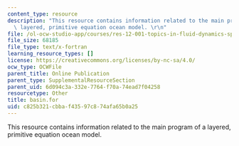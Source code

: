 ```yaml
---
content_type: resource
description: "This resource contains information related to the main program of a\
  \ layered, primitive equation ocean model. \r\n"
file: /ol-ocw-studio-app/courses/res-12-001-topics-in-fluid-dynamics-spring-2010/c825b321cbbaf43597c874afa65b0a25_basin.for
file_size: 68185
file_type: text/x-fortran
learning_resource_types: []
license: https://creativecommons.org/licenses/by-nc-sa/4.0/
ocw_type: OCWFile
parent_title: Online Publication
parent_type: SupplementalResourceSection
parent_uid: 6d094c3a-332e-7764-f70a-74ead7f04258
resourcetype: Other
title: basin.for
uid: c825b321-cbba-f435-97c8-74afa65b0a25
---
```

This resource contains information related to the main program of a layered, primitive equation ocean model. 
